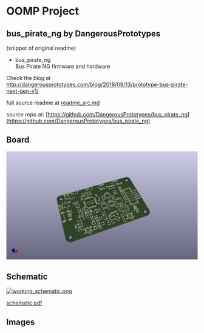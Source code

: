 # OOMP Project  
## bus_pirate_ng  by DangerousPrototypes  
  
(snippet of original readme)  
  
- bus_pirate_ng  
Bus Pirate NG firmware and hardware  
  
Check the blog at http://dangerousprototypes.com/blog/2018/09/13/prototype-bus-pirate-next-gen-v1/  
  
  full source readme at [readme_src.md](readme_src.md)  
  
source repo at: [https://github.com/DangerousPrototypes/bus_pirate_ng](https://github.com/DangerousPrototypes/bus_pirate_ng)  
## Board  
  
[![working_3d.png](working_3d_600.png)](working_3d.png)  
## Schematic  
  
[![working_schematic.png](working_schematic_600.png)](working_schematic.png)  
  
[schematic pdf](working_schematic.pdf)  
## Images  
